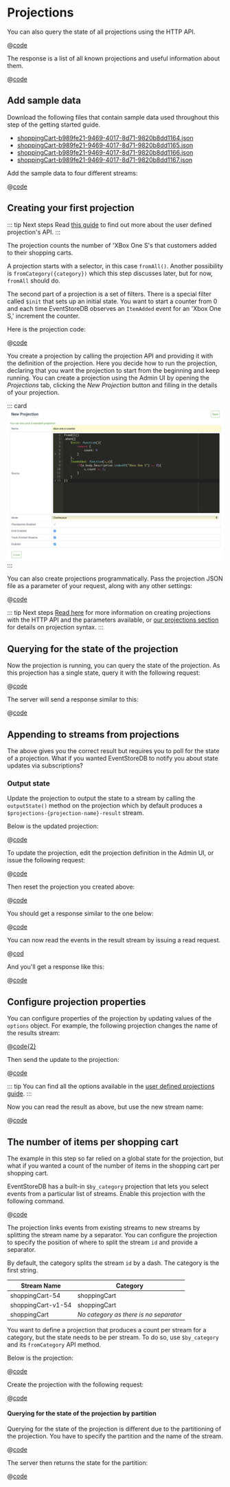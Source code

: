 # Projections

You can also query the state of all projections using the HTTP API.

@[code](../../samples/projections/list-all-projections.sh)

The response is a list of all known projections and useful information about them.

@[code](../../samples/projections/list-all-projections.json)

## Add sample data

Download the following files that contain sample data used throughout this step of the getting started guide.

- [shoppingCart-b989fe21-9469-4017-8d71-9820b8dd1164.json](/clients/dotnet/5.0/sample-code/Seed/shoppingCart-b989fe21-9469-4017-8d71-9820b8dd1164.json)
- [shoppingCart-b989fe21-9469-4017-8d71-9820b8dd1165.json](/clients/dotnet/5.0/sample-code/Seed/shoppingCart-b989fe21-9469-4017-8d71-9820b8dd1165.json)
- [shoppingCart-b989fe21-9469-4017-8d71-9820b8dd1166.json](/clients/dotnet/5.0/sample-code/Seed/shoppingCart-b989fe21-9469-4017-8d71-9820b8dd1166.json)
- [shoppingCart-b989fe21-9469-4017-8d71-9820b8dd1167.json](/clients/dotnet/5.0/sample-code/Seed/shoppingCart-b989fe21-9469-4017-8d71-9820b8dd1167.json)

Add the sample data to four different streams:

@[code](../../samples/add-sample-data.sh)

## Creating your first projection

::: tip Next steps
Read [this guide](../projections/api.md) to find out more about the user defined projection's API.
:::

The projection counts the number of 'XBox One S's that customers added to their shopping carts.

A projection starts with a selector, in this case `fromAll()`. Another possibility is `fromCategory({category})` which this step discusses later, but for now, `fromAll` should do.

The second part of a projection is a set of filters. There is a special filter called `$init` that sets up an initial state. You want to start a counter from 0 and each time EventStoreDB observes an `ItemAdded` event for an 'Xbox One S,' increment the counter.

Here is the projection code:

@[code](../../samples/xbox-one-s-counter.js)

You create a projection by calling the projection API and providing it with the definition of the projection. Here you decide how to run the projection, declaring that you want the projection to start from the beginning and keep running. You can create a projection using the Admin UI by opening the _Projections_ tab, clicking the _New Projection_ button and filling in the details of your projection.

::: card 
![Creating a projection with the EventStoreDB Admin UI](../images/getting-started-create-projection.png)
:::

You can also create projections programmatically. Pass the projection JSON file as a parameter of your request, along with any other settings:

@[code](../../samples/projections/create-projection.sh)

::: tip Next steps
[Read here](api.md) for more information on creating projections with the HTTP API and the parameters available, or [our projections section](../projections/README.md) for details on projection syntax.
:::

## Querying for the state of the projection

Now the projection is running, you can query the state of the projection. As this projection has a single state, query it with the following request:

@[code](../../samples/projections/query-state.sh)

The server will send a response similar to this:

@[code](../../samples/projections/query-state.json)

## Appending to streams from projections

The above gives you the correct result but requires you to poll for the state of a projection. What if you wanted EventStoreDB to notify you about state updates via subscriptions?

### Output state

Update the projection to output the state to a stream by calling the `outputState()` method on the projection which by default produces a `$projections-{projection-name}-result` stream.

Below is the updated projection:

@[code](../../samples/xbox-one-s-counter-outputState.js)

To update the projection, edit the projection definition in the Admin UI, or issue the following request:

@[code](../../samples/xbox-one-s-counter-outputState.sh)

Then reset the projection you created above:

@[code](../../samples/projections/reset-projection.sh)

You should get a response similar to the one below:

@[code](../../samples/projections/reset-projection.json)

You can now read the events in the result stream by issuing a read request.

@[cod](../../samples/projections/read-projection-events.sh)

And you'll get a response like this:

@[code](../../samples/projections/reset-projection.json)

## Configure projection properties

You can configure properties of the projection by updating values of the `options` object. For example, the following projection changes the name of the results stream:

@[code{2}](../../samples/projections/update-projection-options.js)

Then send the update to the projection:

@[code](../../samples/projections/update-projection-options.sh)

::: tip
You can find all the options available in the [user defined projections guide](/server/5.0/projections/user-defined-projections.md).
:::

Now you can read the result as above, but use the new stream name:

@[code](../../samples/projections/read-projection-events-renamed.sh)

## The number of items per shopping cart

The example in this step so far relied on a global state for the projection, but what if you wanted a count of the number of items in the shopping cart per shopping cart.

EventStoreDB has a built-in `$by_category` projection that lets you select events from a particular list of streams. Enable this projection with the following command.

@[code](../../samples/projections/enable-by-category.sh)

The projection links events from existing streams to new streams by splitting the stream name by a separator. You can configure the projection to specify the position of where to split the stream `id` and provide a separator.

By default, the category splits the stream `id` by a dash. The category is the first string.

| Stream Name        | Category                               |
| ------------------ | -------------------------------------- |
| shoppingCart-54    | shoppingCart                           |
| shoppingCart-v1-54 | shoppingCart                           |
| shoppingCart       | _No category as there is no separator_ |

You want to define a projection that produces a count per stream for a category, but the state needs to be per stream. To do so, use `$by_category` and its `fromCategory` API method.

Below is the projection:

@[code](../../samples/projections/shopping-cart-counter.js)

Create the projection with the following request:

@[code](../../samples/projections/shopping-cart-counter.sh)

#### Querying for the state of the projection by partition

Querying for the state of the projection is different due to the partitioning of the projection. You have to specify the partition and the name of the stream.

@[code](../../samples/projections/read-state-partition.sh)

The server then returns the state for the partition:

@[code](../../samples/projections/read-state-partition.json)
